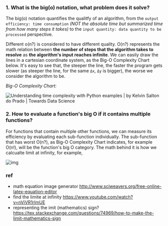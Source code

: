 ### 1. What is the big(o) notation, what problem does it solve?

The big(o) notation quantifies the qualitfy of an algorithm, from the `output efficiency: time consumption` *(NOT the absolute time but summarized time from how many steps it takes)* to the `input quantity: data quantity to be processed` perspective.

Different o(n?) is considered to have different quality. O(n?) represents the math relation between **the number of steps that the algorithm takes to resolve** as **the algorithm's input reaches infinite**. We can easily draw the lines in a cartesian coordinate system, as the Big-O Complexity Chart below. It's easy to see that, the steeper the line, the faster the program gets slower (as steeper the line, for the same `Δx`, `Δy` is bigger), the worse we consider the algorithm to be.

*Big-O Complexity Chart:* 

![Understanding time complexity with Python examples | by Kelvin Salton do  Prado | Towards Data Science](https://miro.medium.com/max/1200/1*5ZLci3SuR0zM_QlZOADv8Q.jpeg)

### 2. How to evaluate a function's big O if it contains multiple functions?

For functions that contain multiple other functions, we can measure its efficiency by evaluating each sub-function individually. The sub-function that has worst O(n?), as Big-O Complexity Chart indicates, for example O(n!), will be the function's big O category. The math behind it is how we calcualte limit at infinity, for example,

 ![img](http://www.sciweavers.org/upload/Tex2Img_1638079954/render.png)

### ref

* math equation image generator http://www.sciweavers.org/free-online-latex-equation-editor
* find the limite at infinity https://www.youtube.com/watch?v=nViVR1rImUE
* representing the imit (mathematics) sign? https://tex.stackexchange.com/questions/74969/how-to-make-the-limit-mathematics-sign
